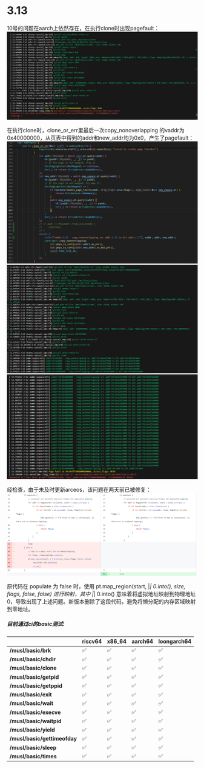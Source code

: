 # 3.13

10号的问题在aarch上依然存在，在执行clone时出现pagefault：
![](../../asserts/day313-1.png ':class=myImageClass')

在执行clone时，clone_or_err里最后一次copy_nonoverlapping 的vaddr为0x40000000，从页表中得到的addr和new_addr均为0x0，产生了pagefault：
![](../../asserts/day313-2.png ':class=myImageClass')
![](../../asserts/day313-3.png ':class=myImageClass')
![](../../asserts/day313-4.png ':class=myImageClass')


经检查，由于未及时更新arceos，该问题在两天前已被修复：
![](../../asserts/day313-5.png ':class=myImageClass')

原代码在 populate 为 false 时，使用 pt.map_region(start, |_| 0.into(), size, flags, false, false) 进行映射，其中 |_| 0.into() 意味着将虚拟地址映射到物理地址 0，导致出现了上述问题。新版本删除了这段代码，避免将懒分配的内存区域映射到零地址。

##### 目前通过ci的basic测试:

|                              | **riscv64** | **x86_64** | **aarch64** | **loongarch64** |
| ---------------------------- | ----------- | ---------- | ----------- | --------------- |
| **/musl/basic/brk**          | ✅           | ✅          | ✅           | ✅               |
| **/musl/basic/chdir**        | ✅           | ✅          | ✅           | ✅               |
| **/musl/basic/clone**        | ✅           | ✅          | ✅           | ✅               |
| **/musl/basic/getpid**       | ✅           | ✅          | ✅           | ✅               |
| **/musl/basic/getppid**      | ✅           | ✅          | ✅           | ✅               |
| **/musl/basic/exit**         | ✅           | ✅          | ✅           | ✅               |
| **/musl/basic/wait**         | ✅           | ✅          | ✅           | ✅               |
| **/musl/basic/execve**       | ✅           | ✅          | ✅           | ✅               |
| **/musl/basic/waitpid**      | ✅           | ✅          | ✅           | ✅               |
| **/musl/basic/yield**        | ✅           | ✅          | ✅           | ✅               |
| **/musl/basic/gettimeofday** | ✅           | ✅          | ✅           | ✅               |
| **/musl/basic/sleep**        | ✅           | ✅          | ✅           | ✅               |
| **/musl/basic/times**        | ✅           | ✅          | ✅           | ✅               |
